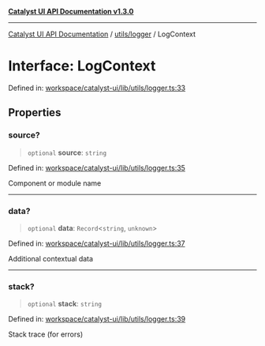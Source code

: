 [**Catalyst UI API Documentation v1.3.0**](../../../README.md)

---

[Catalyst UI API Documentation](../../../README.md) / [utils/logger](../README.md) / LogContext

# Interface: LogContext

Defined in: [workspace/catalyst-ui/lib/utils/logger.ts:33](https://github.com/TheBranchDriftCatalyst/catalyst-ui/blob/main/lib/utils/logger.ts#L33)

## Properties

### source?

> `optional` **source**: `string`

Defined in: [workspace/catalyst-ui/lib/utils/logger.ts:35](https://github.com/TheBranchDriftCatalyst/catalyst-ui/blob/main/lib/utils/logger.ts#L35)

Component or module name

---

### data?

> `optional` **data**: `Record`\<`string`, `unknown`\>

Defined in: [workspace/catalyst-ui/lib/utils/logger.ts:37](https://github.com/TheBranchDriftCatalyst/catalyst-ui/blob/main/lib/utils/logger.ts#L37)

Additional contextual data

---

### stack?

> `optional` **stack**: `string`

Defined in: [workspace/catalyst-ui/lib/utils/logger.ts:39](https://github.com/TheBranchDriftCatalyst/catalyst-ui/blob/main/lib/utils/logger.ts#L39)

Stack trace (for errors)
